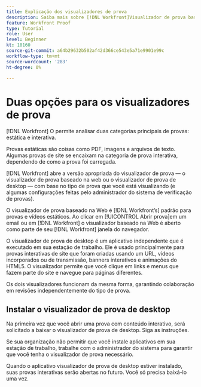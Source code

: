 ```yaml
---
title: Explicação dos visualizadores de prova
description: Saiba mais sobre [!DNL Workfront]Visualizador de prova baseado na web e visualizador de prova de desktop, a diferença entre os dois e como acessar cada um.
feature: Workfront Proof
type: Tutorial
role: User
level: Beginner
kt: 10160
source-git-commit: a64b29632b502af42d366ce543e5a71e9901e99c
workflow-type: tm+mt
source-wordcount: '283'
ht-degree: 0%

---
```



# Duas opções para os visualizadores de prova

[!DNL Workfront] O permite analisar duas categorias principais de provas: estática e interativa.

Provas estáticas são coisas como PDF, imagens e arquivos de texto. Algumas provas de site se encaixam na categoria de prova interativa, dependendo de como a prova foi carregada.

[!DNL Workfront] abre a versão apropriada do visualizador de prova — o visualizador de prova baseado na web ou o visualizador de prova de desktop — com base no tipo de prova que você está visualizando (e algumas configurações feitas pelo administrador do sistema de verificação de provas).

O visualizador de prova baseado na Web é [!DNL Workfront’s] padrão para provas e vídeos estáticos. Ao clicar em [!UICONTROL Abrir prova]em um email ou em [!DNL Workfront] o visualizador baseado na Web é aberto como parte de seu [!DNL Workfront] janela do navegador.

O visualizador de prova de desktop é um aplicativo independente que é executado em sua estação de trabalho. Ele é usado principalmente para provas interativas de site que foram criadas usando um URL, vídeos incorporados ou de transmissão, banners interativos e animações do HTML5. O visualizador permite que você clique em links e menus que fazem parte do site e navegue para páginas diferentes.

Os dois visualizadores funcionam da mesma forma, garantindo colaboração em revisões independentemente do tipo de prova.

## Instalar o visualizador de prova de desktop

Na primeira vez que você abrir uma prova com conteúdo interativo, será solicitado a baixar o visualizador de prova de desktop. Siga as instruções.

Se sua organização não permitir que você instale aplicativos em sua estação de trabalho, trabalhe com o administrador do sistema para garantir que você tenha o visualizador de prova necessário.

Quando o aplicativo visualizador de prova de desktop estiver instalado, suas provas interativas serão abertas no futuro. Você só precisa baixá-lo uma vez.

<!-- 
### Learn more
* Differences between the Web Proofing Viewer and the Desktop Proofing Viewer
* Review an interactive proof
* Install the Desktop Proofing Viewer
* Understand the Desktop Proofing Viewer
* Open proofs in the Desktop Proofing Viewer
* Interactive content proofs
-->
